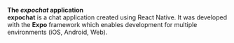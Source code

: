 **The *expochat* application**<br>
**expochat** is a chat application created using React Native. It was developed with the **Expo** framework which enables development for multiple environments (iOS, Android, Web).